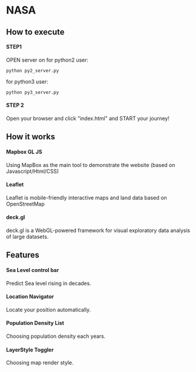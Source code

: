 # NASA
## How to execute
#### STEP1
OPEN server on 
for python2 user:
```
python py2_server.py
```

for python3 user:
```
python py3_server.py
```

#### STEP 2
Open your browser and click "index.html"
and START your journey!


## How it works
#### Mapbox GL JS
Using MapBox as the main tool to demonstrate the website (based on Javascript/Html/CSS)
#### Leaflet 
Leaflet is mobile-friendly interactive maps and land data based on OpenStreetMap
#### deck.gl
deck.gl is a WebGL-powered framework for visual exploratory data analysis of large datasets.

## Features
#### Sea Level control bar
Predict Sea level rising in decades.
#### Location Navigator 
Locate your position automatically.
#### Population Density List
Choosing population density each years.
#### LayerStyle Toggler
Choosing map render style.

